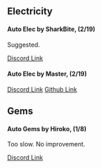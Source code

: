 ## Electricity
#### Auto Elec by SharkBite, (2/19)
Suggested.

[Discord Link](https://discord.com/channels/488444879836413975/850425171059933272/850619395654680576)

#### Auto Elec by Master, (2/19)
[Discord Link](https://discord.com/channels/488444879836413975/850425171059933272/889081159823294504)
[Github Link](https://github.com/master916/TPT2-Scripts/blob/main/README.md)

## Gems
#### Auto Gems by Hiroko, (1/8)
Too slow. No improvement.

[Discord Link](https://discord.com/channels/488444879836413975/850425171059933272/891487629344931890)
